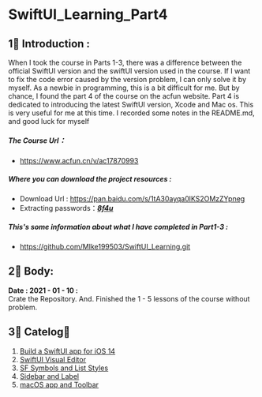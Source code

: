 # SwiftUI_Learning_Part4
## 1⃣️ Introduction :
   When I took the course in Parts 1-3, there was a difference between the official SwiftUI version and the swiftUI version used in the course. If I want to fix the code error caused by the version problem, I can only solve it by myself. As a newbie in programming, this is a bit difficult for me. But by chance, I found the part 4  of the course on the acfun website. Part 4 is dedicated to introducing the latest SwiftUI version, Xcode and Mac os. This is very useful for me at this time. I recorded some notes in the README.md, and good luck for myself

#####  The Course Url：
- https://www.acfun.cn/v/ac17870993

#####  Where you can download the  project resources : 
- Download Url :  https://pan.baidu.com/s/1tA30ayqa0lKS2OMzZYpneg
- Extracting passwords：<u>***8f4u***</u>

#####  This's  some information about what I have completed in Part1-3 : 
- https://github.com/MIke199503/SwiftUI_Learning.git



## 2⃣️ Body:

**Date : 2021 - 01 - 10 :**  
    Crate the Repository. And. Finished the 1 - 5  lessons of the course without problem.



## 3⃣️ Catelog：
1. [<u>  Build a SwiftUI app for iOS 14 </u>](https://www.acfun.cn/v/ac17870993_1)
2. [<u>  SwiftUI Visual Editor  </u>](https://www.acfun.cn/v/ac17870993_2)
3. [<u>  SF Symbols and List Styles  </u>](https://www.acfun.cn/v/ac17870993_3)
4. [<u> Sidebar and Label </u>](https://www.acfun.cn/v/ac17870993_4)
5. [<u> macOS app and Toolbar </u>](https://www.acfun.cn/v/ac17870993_5)

